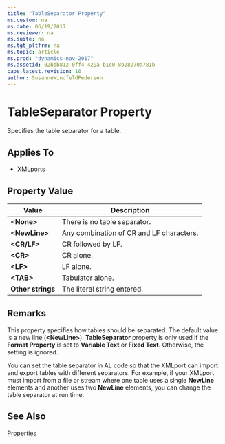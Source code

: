 ```yaml
---
title: "TableSeparator Property"
ms.custom: na
ms.date: 06/19/2017
ms.reviewer: na
ms.suite: na
ms.tgt_pltfrm: na
ms.topic: article
ms.prod: "dynamics-nav-2017"
ms.assetid: 02bbb812-0ff4-429a-b1c0-8b28270a781b
caps.latest.revision: 10
author: SusanneWindfeldPedersen
---
```

# TableSeparator Property
Specifies the table separator for a table.  
  
## Applies To  
  
-   XMLports  
  
## Property Value  
  
|**Value**|**Description**|  
|---------------|---------------------|  
|**\<None>**|There is no table separator.|  
|**\<NewLine>**|Any combination of CR and LF characters.|  
|**\<CR/LF>**|CR followed by LF.|  
|**\<CR>**|CR alone.|  
|**\<LF>**|LF alone.|  
|**\<TAB>**|Tabulator alone.|  
|**Other strings**|The literal string entered.|  
  
## Remarks  
 This property specifies how tables should be separated. The default value is a new line \(**\<NewLine>**\). **TableSeparator** property is only used if the **Format Property** is set to **Variable Text** or **Fixed Text**. Otherwise, the setting is ignored.  
  
 You can set the table separator in AL code so that the XMLport can import and export tables with different separators. For example, if your XMLport must import from a file or stream where one table uses a single **NewLine** elements and another uses two **NewLine** elements, you can change the table separator at run time.  
  
## See Also  
 [Properties](devenv-properties.md)